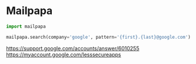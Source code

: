 
# Mailpapa

```python
import mailpapa

mailpapa.search(company='google', pattern='{first}.{last}@google.com')

```

<https://support.google.com/accounts/answer/6010255>
<https://myaccount.google.com/lesssecureapps>